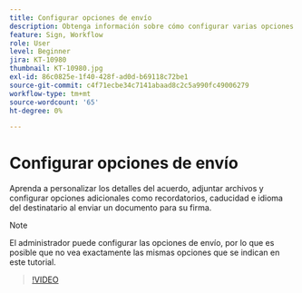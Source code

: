 ```yaml
---
title: Configurar opciones de envío
description: Obtenga información sobre cómo configurar varias opciones al enviar un documento para su firma
feature: Sign, Workflow
role: User
level: Beginner
jira: KT-10980
thumbnail: KT-10980.jpg
exl-id: 86c0825e-1f40-428f-ad0d-b69118c72be1
source-git-commit: c4f71ecbe34c7141abaad8c2c5a990fc49006279
workflow-type: tm+mt
source-wordcount: '65'
ht-degree: 0%

---
```


# Configurar opciones de envío

Aprenda a personalizar los detalles del acuerdo, adjuntar archivos y configurar opciones adicionales como recordatorios, caducidad e idioma del destinatario al enviar un documento para su firma.

>[!NOTE]
>
>El administrador puede configurar las opciones de envío, por lo que es posible que no vea exactamente las mismas opciones que se indican en este tutorial.

>[!VIDEO](https://video.tv.adobe.com/v/346675?quality=12&learn=on&hidetitle=true)
